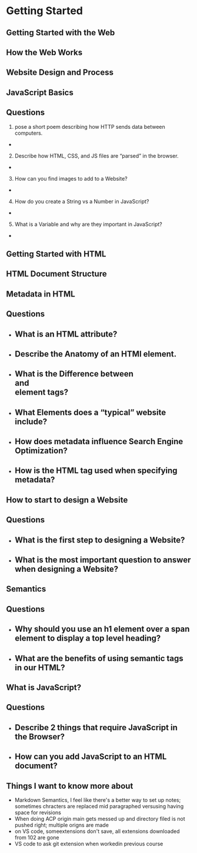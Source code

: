 # Getting Started 

## Getting Started with the Web 




## How the Web Works

## Website Design and Process

## JavaScript Basics

## Questions 

1. pose a short poem describing how HTTP sends data between computers.
- 

2. Describe how HTML, CSS, and JS files are “parsed” in the browser.
- 

3. How can you find images to add to a Website?
- 

4. How do you create a String vs a Number in JavaScript?
- 

5. What is a Variable and why are they important in JavaScript?
-

## Getting Started with HTML

## HTML Document Structure

## Metadata in HTML

## Questions 

- What is an HTML attribute?
  -

- Describe the Anatomy of an HTMl element.
  -

- What is the Difference between <article> and <section> element tags?
  -

- What Elements does a “typical” website include?
  -  

- How does metadata influence Search Engine Optimization?
  -

- How is the <meta> HTML tag used when specifying metadata?
  -

## How to start to design a Website

## Questions 

- What is the first step to designing a Website?
  - 
 
- What is the most important question to answer when designing a Website?
  - 

## Semantics

## Questions 

- Why should you use an h1 element over a span element to display a top level heading?
  -

- What are the benefits of using semantic tags in our HTML?
  -
  
## What is JavaScript?
  
## Questions 

- Describe 2 things that require JavaScript in the Browser?
  -
- How can you add JavaScript to an HTML document?
  -
  
##  Things I want to know more about
- Markdown Semantics, I feel like there's a better way to set up notes; sometimes chracters are replaced mid paragraphed versusing having space for revisions 
- When doing ACP origin main gets messed up and directory filed is not pushed right; multiple origns are made 
- on VS code, someextensions don't save, all extensions downloaded from 102 are gone 
- VS code to ask git extension when workedin previous course 

